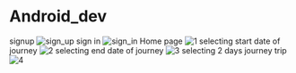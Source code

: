 # Android_dev
signup
![sign_up](https://github.com/Priyam-Chowdhury/Android_dev/assets/107746625/b45f937d-27a6-40e9-bc7d-80e82d4bfd1f)
sign in
![sign_in](https://github.com/Priyam-Chowdhury/Android_dev/assets/107746625/ec1ab800-ab5f-45df-bbfb-60804edf2ea8)
Home page
![1](https://github.com/Priyam-Chowdhury/Android_dev/assets/107746625/92636fd3-0acc-4a6f-bf54-7f26e8dfd943)
selecting start date of journey
![2](https://github.com/Priyam-Chowdhury/Android_dev/assets/107746625/10054614-d99a-4f55-9708-3f3ebe4dd29d)
selecting end date of journey
![3](https://github.com/Priyam-Chowdhury/Android_dev/assets/107746625/b6ccc199-493b-49b0-af73-2b6dba1dbbde)
selecting 2 days journey trip
![4](https://github.com/Priyam-Chowdhury/Android_dev/assets/107746625/18ea2848-0f87-481e-8006-f964a578c4c4)




